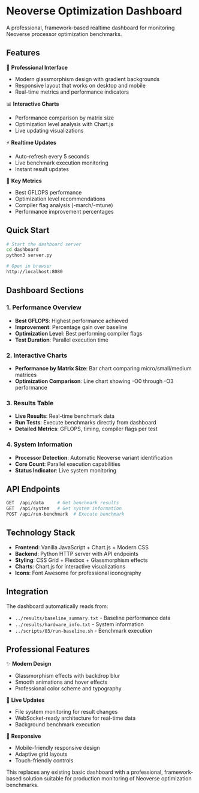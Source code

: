 # Neoverse Optimization Dashboard

A professional, framework-based realtime dashboard for monitoring Neoverse processor optimization benchmarks.

## Features

🚀 **Professional Interface**
- Modern glassmorphism design with gradient backgrounds
- Responsive layout that works on desktop and mobile
- Real-time metrics and performance indicators

📊 **Interactive Charts**
- Performance comparison by matrix size
- Optimization level analysis with Chart.js
- Live updating visualizations

⚡ **Realtime Updates**
- Auto-refresh every 5 seconds
- Live benchmark execution monitoring
- Instant result updates

🎯 **Key Metrics**
- Best GFLOPS performance
- Optimization level recommendations
- Compiler flag analysis (-march/-mtune)
- Performance improvement percentages

## Quick Start

```bash
# Start the dashboard server
cd dashboard
python3 server.py

# Open in browser
http://localhost:8080
```

## Dashboard Sections

### 1. Performance Overview
- **Best GFLOPS**: Highest performance achieved
- **Improvement**: Percentage gain over baseline
- **Optimization Level**: Best performing compiler flags
- **Test Duration**: Parallel execution time

### 2. Interactive Charts
- **Performance by Matrix Size**: Bar chart comparing micro/small/medium matrices
- **Optimization Comparison**: Line chart showing -O0 through -O3 performance

### 3. Results Table
- **Live Results**: Real-time benchmark data
- **Run Tests**: Execute benchmarks directly from dashboard
- **Detailed Metrics**: GFLOPS, timing, compiler flags per test

### 4. System Information
- **Processor Detection**: Automatic Neoverse variant identification
- **Core Count**: Parallel execution capabilities
- **Status Indicator**: Live system monitoring

## API Endpoints

```bash
GET  /api/data     # Get benchmark results
GET  /api/system   # Get system information  
POST /api/run-benchmark  # Execute benchmark
```

## Technology Stack

- **Frontend**: Vanilla JavaScript + Chart.js + Modern CSS
- **Backend**: Python HTTP server with API endpoints
- **Styling**: CSS Grid + Flexbox + Glassmorphism effects
- **Charts**: Chart.js for interactive visualizations
- **Icons**: Font Awesome for professional iconography

## Integration

The dashboard automatically reads from:
- `../results/baseline_summary.txt` - Baseline performance data
- `../results/hardware_info.txt` - System information
- `../scripts/03/run-baseline.sh` - Benchmark execution

## Professional Features

✨ **Modern Design**
- Glassmorphism effects with backdrop blur
- Smooth animations and hover effects
- Professional color scheme and typography

🔄 **Live Updates**
- File system monitoring for result changes
- WebSocket-ready architecture for real-time data
- Background benchmark execution

📱 **Responsive**
- Mobile-friendly responsive design
- Adaptive grid layouts
- Touch-friendly controls

This replaces any existing basic dashboard with a professional, framework-based solution suitable for production monitoring of Neoverse optimization benchmarks.
